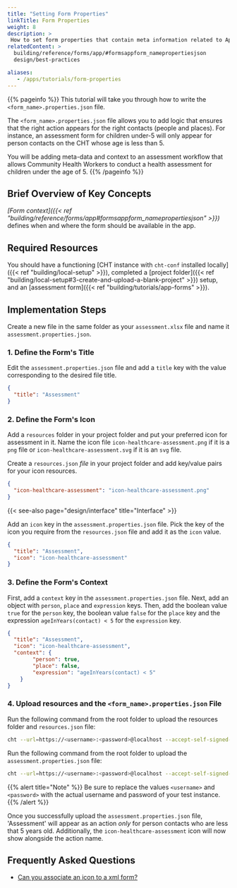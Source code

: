 ```yaml
---
title: "Setting Form Properties"
linkTitle: Form Properties
weight: 8
description: >
 How to set form properties that contain meta information related to App forms
relatedContent: >
  building/reference/forms/app/#formsappform_namepropertiesjson
  design/best-practices

aliases:
   - /apps/tutorials/form-properties
---
```


{{% pageinfo %}}
This tutorial will take you through how to write the `<form_name>.properties.json` file.

The `<form_name>.properties.json` file allows you to add logic that ensures that the right action appears for the right contacts (people and places). For instance, an assessment form for children under-5 will only appear for person contacts on the CHT whose age is less than 5.

You will be adding meta-data and context to an assessment workflow that allows Community Health Workers to conduct a health assessment for children under the age of 5.
{{% /pageinfo %}}

## Brief Overview of Key Concepts

*[Form context]({{< ref "building/reference/forms/app#formsappform_namepropertiesjson" >}})* defines when and where the form should be available in the app.

## Required Resources

You should have a functioning [CHT instance with `cht-conf` installed locally]({{< ref "building/local-setup" >}}), completed a [project folder]({{< ref "building/local-setup#3-create-and-upload-a-blank-project" >}}) setup, and an [assessment form]({{< ref "building/tutorials/app-forms" >}}).

## Implementation Steps

Create a new file in the same folder as your `assessment.xlsx` file and name it `assessment.properties.json`.

### 1. Define the Form's Title

Edit the `assessment.properties.json` file and add a `title` key with the value corresponding to the desired file title.

```json
{
  "title": "Assessment"
}
```

### 2. Define the Form's Icon

Add a `resources` folder in your project folder and put your preferred icon for assessment in it. Name the icon file `icon-healthcare-assessment.png` if it is a `png` file or `icon-healthcare-assessment.svg` if it is an `svg` file.

Create a `resources.json` *file* in your project folder and add key/value pairs for your icon resources.

```json
{
  "icon-healthcare-assessment": "icon-healthcare-assessment.png"
}
```

{{< see-also page="design/interface" title="Interface" >}}

Add an `icon` key in the `assessment.properties.json` file. Pick the key of the icon you require from the `resources.json` file and add it as the `icon` value.

```json
{
  "title": "Assessment",
  "icon": "icon-healthcare-assessment"
}
```

### 3. Define the Form's Context

First, add a `context` key in the `assessment.properties.json` file. Next, add an object with `person`, `place` and `expression` keys. Then, add the boolean value `true` for the `person` key, the boolean value `false` for the `place` key and the expression `ageInYears(contact) < 5` for the `expression` key.

```json
{
  "title": "Assessment",
  "icon": "icon-healthcare-assessment",
  "context": {
        "person": true,
        "place": false,
        "expression": "ageInYears(contact) < 5"
    }
}
```

### 4. Upload resources and the `<form_name>.properties.json` File

Run the following command from the root folder to upload the resources folder and `resources.json` file:

```zsh
cht --url=https://<username>:<password>@localhost --accept-self-signed-certs upload-resources
```

Run the following command from the root folder to upload the `assessment.properties.json` file:

```zsh
cht --url=https://<username>:<password>@localhost --accept-self-signed-certs upload-app-forms -- assessment
```

{{% alert title="Note" %}} Be sure to replace the values `<username>` and `<password>` with the actual username and password of your test instance. {{% /alert %}}

Once you successfully upload the `assessment.properties.json` file, 'Assessment' will appear as an action _only_ for person contacts who are less that 5 years old. Additionally, the `icon-healthcare-assessment` icon will now show alongside the action name.

## Frequently Asked Questions

- [Can you associate an icon to a xml form?](https://forum.communityhealthtoolkit.org/t/can-you-associate-an-icon-to-a-xml-form/88)
